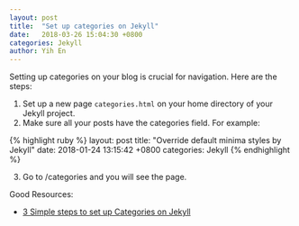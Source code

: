 ```yaml
---
layout: post
title:  "Set up categories on Jekyll"
date:   2018-03-26 15:04:30 +0800
categories: Jekyll
author: Yih En
---
```


Setting up categories on your blog is crucial for navigation. Here are the steps:

1. Set up a new page ```categories.html``` on your home directory of your Jekyll project.
2. Make sure all your posts have the categories field. For example:

{% highlight ruby %}
layout: post
title:  "Override default minima styles by Jekyll"
date:   2018-01-24 13:15:42 +0800
categories: Jekyll
{% endhighlight %}

3. Go to /categories and you will see the page.

Good Resources:
- [3 Simple steps to set up Categories on Jekyll](https://blog.webjeda.com/jekyll-categories/)
